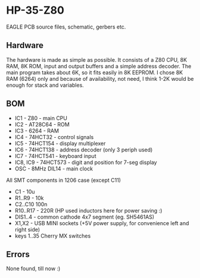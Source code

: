 # HP-35-Z80
EAGLE PCB source files, schematic, gerbers etc.

## Hardware
The hardware is made as simple as possible. It consists of a Z80 CPU, 8K RAM, 8K ROM, input and output buffers and a simple address decoder. The main program takes about 6K, so it fits easily in 8K EEPROM. I chose 8K RAM (6264) only and because of availability, not need, I think 1-2K would be enough for stack and variables.

## BOM
* IC1 - Z80 - main CPU
* IC2 - AT28C64 - ROM
* IC3 - 6264 - RAM
* IC4 - 74HCT32 - control signals
* IC5 - 74HCT154 - display multiplexer
* IC6 - 74HCT138 - address decoder (only 3 periph used)
* IC7 - 74HCT541 - keyboard input
* IC8, IC9 - 74HCT573 - digit and position for 7-seg display
* OSC - 8MHz DIL14 - main clock

All SMT components in 1206 case (except C11)
* C1 - 10u 
* R1..R9 - 10k 
* C2..C10 100n
* R10..R17 - 220R (HP used inductors here for power saving :)
* DIS1..4 - common cathode 4x7 segment (eg. SH5461AS)
* X1,X2 - USB MINI sockets (+5V power supply, for convenience left and right side)
* keys 1..35 Cherry MX switches

## Errors

None found, till now :)
